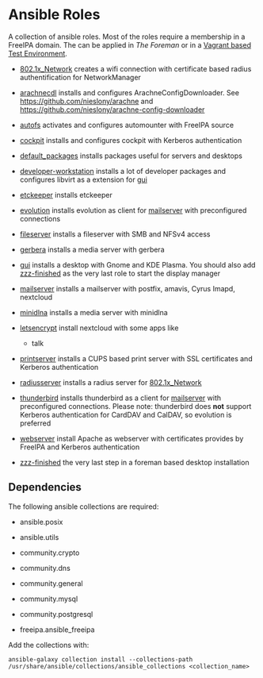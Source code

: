 # Ansible Roles

A collection of ansible roles. Most of the roles require a membership in a FreeIPA
domain. The can be applied in _The Foreman_ or in a
[Vagrant based Test Environment](https://github.com/nieslony/test_environment).

- [802.1x_Network](802.1x_Network/README.md) creates a wifi connection with
  certificate based radius authentification for NetworkManager

- [arachnecdl](arachnecdl/README.md) installs and configures ArachneConfigDownloader. See
  https://github.com/nieslony/arachne and
  https://github.com/nieslony/arachne-config-downloader

- [autofs](autofs/README.md) activates and configures automounter with FreeIPA
  source

- [cockpit](cockpit/README.md) installs and configures cockpit with Kerberos
  authentication

- [default_packages](decault_packages) installs packages useful for servers and
  desktops

- [developer-workstation](developer-workstation/README.md) installs a lot of
  developer packages and configures libvirt as a extension for [gui](gui)

- [etckeeper](etckeeper/README.md) installs etckeeper

- [evolution](evolution/README.md) installs evolution as client for
  [mailserver](mailserver) with preconfigured connections

- [fileserver](fileserver/README.md) installs a fileserver with SMB and NFSv4
  access

- [gerbera](gerbera/README.md) installs a media server with gerbera

- [gui](gui/README.md) installs a desktop with Gnome and KDE Plasma. You should
  also add [zzz-finished](zzz-finished) as the very last role to start the
  display manager

- [mailserver](mailserver/README.md) installs a mailserver with postfix, amavis,
  Cyrus Imapd, nextcloud

- [minidlna](minidlna/README.md) installs a media server with minidlna

- [letsencrypt](letsencrypt/README.md) install nextcloud with some apps like

  - talk

- [printserver](printserver/README.md) installs a CUPS based print server with
  SSL certificates and Kerberos authentication

- [radiusserver](radiusserver/README.md) installs a radius server for
  [802.1x_Network](802.1x_Network)

- [thunderbird](thunderbird/README.md) installs thunderbird as a client for
  [mailserver](mailserver) with preconfigured connections. Please note:
  thunderbird does __not__ support Kerberos authentication for CardDAV and
  CalDAV, so evolution is preferred

- [webserver](webserver/README.md) install Apache as webserver with certificates
  provides by FreeIPA and Kerberos authentication

- [zzz-finished](zzz-finished/README.md) the very last step in a foreman based
  desktop installation

## Dependencies

The following ansible collections are required:

 - ansible.posix

 - ansible.utils

 - community.crypto
 
 - community.dns

 - community.general
 
 - community.mysql 

 - community.postgresql
 
 - freeipa.ansible_freeipa

Add the collections with:

    ansible-galaxy collection install --collections-path /usr/share/ansible/collections/ansible_collections <collection_name>
